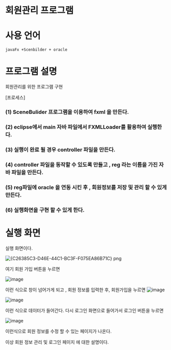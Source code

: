 # 회원관리 프로그램
# 사용 언어
    javaFx +Scenbilder + oracle
    
# 프로그램 설명 
  회원관리를 위한 프로그램 구현
  
[프로세스]

### (1)  SceneBulider 프로그램을 이용하여  fxml 을 만든다.

### (2) eclipse에서 main  자바 파일에서 FXMLLoader를 활용하여 실행한다.

### (3) 실행이 완료 될 경우 controller 파일을 만든다.

### (4) controller 파일을 동작할 수 있도록 만들고 , reg 라는 이름을 가진 자바 파일을 만든다.

### (5) reg파일에 oracle  을 연동 시킨 후 , 회원정보를  저장 및 관리 할 수 있게 만든다.

### (6) 실행화면을 구현 할 수 있게 한다.

# 실행 화면

실행 화면이다.

![{C26385C3-D46E-44C1-BC3F-F075EA86B71C} png](https://user-images.githubusercontent.com/93521131/141285913-f9cbac67-679d-48d0-8955-cfaa5d1c4f1f.jpg)







여기 회원 가입 버튼을 누르면

![image](https://user-images.githubusercontent.com/93521131/141286699-f57364e8-dc1c-44e2-b60a-f1489922a757.png)






이런 식으로 창이 넘어가게 되고 , 회원 정보를 입력한 후, 회원가입을 누르면
![image](https://user-images.githubusercontent.com/93521131/141286918-7fa67ee4-3ce4-480d-aa90-6eebeed15ad7.png)


![image](https://user-images.githubusercontent.com/93521131/141287358-34a6cfd5-70d8-46b5-9bda-e6aae730a603.png)

이런 식으로 데이터가 들어간다. 다시 로그인 화면으로 들어가서 로그인 버튼을 누르면


![image](https://user-images.githubusercontent.com/93521131/141287542-9ec7ab97-05ba-4e9d-9caf-d3900429d2fd.png)

이런식으로 회원 정보를 수정 할 수 있는 페이지가 나온다.

이상 회원 정보 관리 및 로그인 페이지 에 대한 설명이다.
